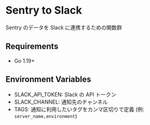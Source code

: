 # Sentry to Slack

Sentry のデータを Slack に連携するための関数群

## Requirements

- Go 1.19+

## Environment Variables

- SLACK_API_TOKEN: Slack の API トークン
- SLACK_CHANNEL: 通知先のチャンネル
- TAGS: 通知に利用したいタグをカンマ区切りで定義 (例: `server_name,environment`)
